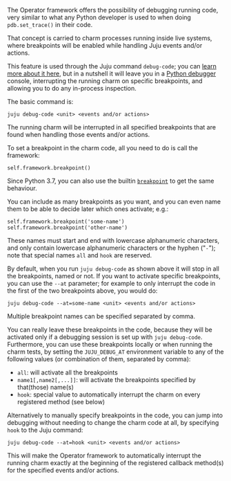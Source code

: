 The Operator framework offers the possibility of debugging running code, very similar to what any Python developer is used to when doing `pdb.set_trace()` in their code.

That concept is carried to charm processes running inside live systems, where breakpoints will be enabled while handling Juju events and/or actions.

This feature is used through the Juju command `debug-code`; you can [learn more about it here](https://discourse.juju.is/t/command-debug-code), but in a nutshell it will leave you in a [Python debugger](https://docs.python.org/3/library/pdb.html) console, interrupting the running charm on specific breakpoints, and allowing you to do any in-process inspection.

The basic command is:

    juju debug-code <unit> <events and/or actions>

The running charm will be interrupted in all specified breakpoints that are found when handling those events and/or actions.

To set a breakpoint in the charm code, all you need to do is call the framework:

    self.framework.breakpoint()

Since Python 3.7, you can also use the builtin [`breakpoint`]( https://docs.python.org/3/library/functions.html#breakpoint) to get the same behaviour.

You can include as many breakpoints as you want, and you can even name them to be able to decide later which ones activate; e.g.:

    self.framework.breakpoint('some-name')
    self.framework.breakpoint('other-name')

These names must start and end with lowercase alphanumeric characters, and only contain lowercase alphanumeric characters or the hyphen ("`-`"); note that special names `all` and `hook` are reserved.

By default, when you run `juju debug-code` as shown above it will stop in all the breakpoints, named or not. If you want to activate specific breakpoints, you can use the `--at` parameter; for example to only interrupt the code in the first of the two breakpoints above, you would do:

    juju debug-code --at=some-name <unit> <events and/or actions>

Multiple breakpoint names can be specified separated by comma.

You can really leave these breakpoints in the code, because they will be activated only if a debugging session is set up with `juju debug-code`. Furthermore, you can use these breakpoints locally or when running the charm tests, by setting the `JUJU_DEBUG_AT` environment variable to any of the following values (or combination of them, separated by comma):

- `all`: will activate all the breakpoints
- `name1[,name2[,...]]`: will activate the breakpoints specified by that(those) name(s)
- `hook`: special value to automatically interrupt the charm on every registered method (see below)

Alternatively to manually specify breakpoints in the code, you can jump into debugging without needing to change the charm code at all, by specifying `hook` to the Juju command:

    juju debug-code --at=hook <unit> <events and/or actions>

This will make the Operator framework to automatically interrupt the running charm exactly at the beginning of the registered callback method(s) for the specified events and/or actions.
